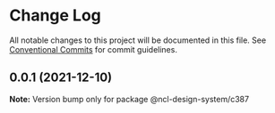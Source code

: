 # Change Log

All notable changes to this project will be documented in this file.
See [Conventional Commits](https://conventionalcommits.org) for commit guidelines.

## 0.0.1 (2021-12-10)

**Note:** Version bump only for package @ncl-design-system/c387

